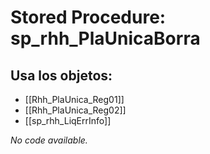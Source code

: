 # Stored Procedure: sp_rhh_PlaUnicaBorra

## Usa los objetos:
- [[Rhh_PlaUnica_Reg01]]
- [[Rhh_PlaUnica_Reg02]]
- [[sp_rhh_LiqErrInfo]]

*No code available.*
